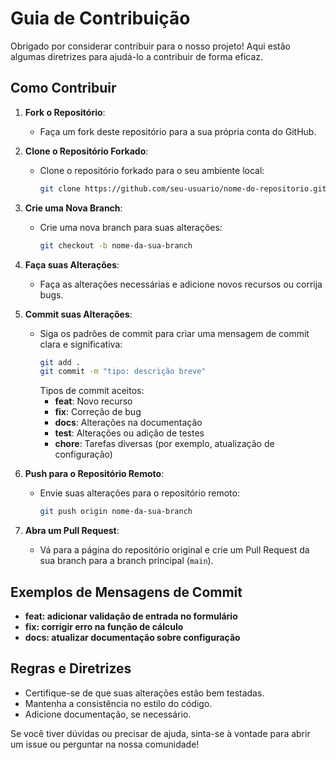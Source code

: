# Guia de Contribuição

Obrigado por considerar contribuir para o nosso projeto! Aqui estão algumas diretrizes para ajudá-lo a contribuir de forma eficaz.

## Como Contribuir

1. **Fork o Repositório**:
   - Faça um fork deste repositório para a sua própria conta do GitHub.

2. **Clone o Repositório Forkado**:
   - Clone o repositório forkado para o seu ambiente local:
     ```bash
     git clone https://github.com/seu-usuario/nome-do-repositorio.git
     ```

3. **Crie uma Nova Branch**:
   - Crie uma nova branch para suas alterações:
     ```bash
     git checkout -b nome-da-sua-branch
     ```

4. **Faça suas Alterações**:
   - Faça as alterações necessárias e adicione novos recursos ou corrija bugs.

5. **Commit suas Alterações**:
   - Siga os padrões de commit para criar uma mensagem de commit clara e significativa:
     ```bash
     git add .
     git commit -m "tipo: descrição breve"
     ```
     Tipos de commit aceitos:
     - **feat**: Novo recurso
     - **fix**: Correção de bug
     - **docs**: Alterações na documentação
     - **test**: Alterações ou adição de testes
     - **chore**: Tarefas diversas (por exemplo, atualização de configuração)

6. **Push para o Repositório Remoto**:
   - Envie suas alterações para o repositório remoto:
     ```bash
     git push origin nome-da-sua-branch
     ```

7. **Abra um Pull Request**:
   - Vá para a página do repositório original e crie um Pull Request da sua branch para a branch principal (`main`).

## Exemplos de Mensagens de Commit

- **feat: adicionar validação de entrada no formulário**
- **fix: corrigir erro na função de cálculo**
- **docs: atualizar documentação sobre configuração**

## Regras e Diretrizes

- Certifique-se de que suas alterações estão bem testadas.
- Mantenha a consistência no estilo do código.
- Adicione documentação, se necessário.

Se você tiver dúvidas ou precisar de ajuda, sinta-se à vontade para abrir um issue ou perguntar na nossa comunidade!


